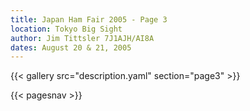 ```yaml
---
title: Japan Ham Fair 2005 - Page 3
location: Tokyo Big Sight
author: Jim Tittsler 7J1AJH/AI8A
dates: August 20 & 21, 2005
---
```


{{< gallery src="description.yaml" section="page3" >}}

{{< pagesnav >}}
